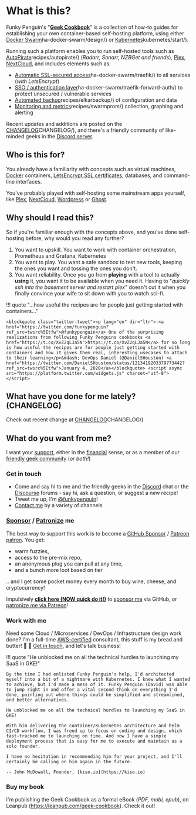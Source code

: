 # What is this?

Funky Penguin's "**[Geek Cookbook](https://geek-cookbook.funkypenguin.co.nz)**" is a collection of how-to guides for establishing your own container-based self-hosting platform, using either [Docker Swarm](https://geek-cookbook.funkypenguin.co.nz/)ha-docker-swarm/design/) or [Kubernetes](https://geek-cookbook.funkypenguin.co.nz/)kubernetes/start/). 

Running such a platform enables you to run self-hosted tools such as [AutoPirate](https://geek-cookbook.funkypenguin.co.nz/)recipes/autopirate/) (*Radarr, Sonarr, NZBGet and friends*), [Plex][plex], [NextCloud][nextcloud], and includes elements such as:

* [Automatic SSL-secured access](https://geek-cookbook.funkypenguin.co.nz/)ha-docker-swarm/traefik/) to all services (*with LetsEncrypt*)
* [SSO / authentication layer](https://geek-cookbook.funkypenguin.co.nz/)ha-docker-swarm/traefik-forward-auth/) to protect unsecured / vulnerable services
* [Automated backup](https://geek-cookbook.funkypenguin.co.nz/)recipes/elkarbackup/) of configuration and data
* [Monitoring and metrics](https://geek-cookbook.funkypenguin.co.nz/)recipes/swarmprom/) collection, graphing and alerting

Recent updates and additions are posted on the [CHANGELOG](https://geek-cookbook.funkypenguin.co.nz/)CHANGELOG/), and there's a friendly community of like-minded geeks in the [Discord server](http://chat.funkypenguin.co.nz).

## Who is this for?

You already have a familiarity with concepts such as virtual machines, [Docker](https://www.docker.com/) containers, [LetsEncrypt SSL certificates](https://letsencrypt.org/), databases, and command-line interfaces.

You've probably played with self-hosting some mainstream apps yourself, like [Plex][plex], [NextCloud][nextcloud], [Wordpress][wordpress] or [Ghost][ghost].

## Why should I read this?

So if you're familiar enough with the concepts above, and you've done self-hosting before, why would you read any further?

1. You want to upskill. You want to work with container orchestration, Prometheus and Grafana, Kubernetes
2. You want to play. You want a safe sandbox to test new tools, keeping the ones you want and tossing the ones you don't.
3. You want reliability. Once you go from __playing__ with a tool to actually __using__ it, you want it to be available when you need it. Having to "*quickly ssh into the basement server and restart plex*" doesn't cut it when you finally convince your wife to sit down with you to watch sci-fi.

!!! quote "...how useful the recipes are for people just getting started with containers..."

    <blockquote class="twitter-tweet"><p lang="en" dir="ltr">.<a href="https://twitter.com/funkypenguin?ref_src=twsrc%5Etfw">@funkypenguin</a> One of the surprising realizations from following Funky Penguins cookbooks <a href="https://t.co/XvZ2qLJa5N">https://t.co/XvZ2qLJa5N</a> for so long is how useful the recipes are for people just getting started with containers and how it gives them real, interesting usecases to attach to their learning</p>&mdash; DevOps Daniel (@DanielSHouston) <a href="https://twitter.com/DanielSHouston/status/1213419203379773442?ref_src=twsrc%5Etfw">January 4, 2020</a></blockquote> <script async src="https://platform.twitter.com/widgets.js" charset="utf-8"></script>


## What have you done for me lately? (CHANGELOG)

Check out recent change at [CHANGELOG](https://geek-cookbook.funkypenguin.co.nz/)CHANGELOG/)

## What do you want from me?

I want your [support][github_sponsor], either in the [financial][github_sponsor] sense, or as a member of our [friendly geek community][discord] (*or both!*)

### Get in touch 

* Come and say hi to me and the friendly geeks in the [Discord][discord] chat or the [Discourse][discourse] forums - say hi, ask a question, or suggest a new recipe!
* Tweet me up, I'm [@funkypenguin][twitter]! 
* [Contact me][contact] by a variety of channels


### [Sponsor][github_sponsor] / [Patronize][patreon] me 

The best way to support this work is to become a [GitHub Sponsor](https://github.com/sponsors/funkypenguin) / [Patreon patron][patreon]. You get:

* warm fuzzies,
* access to the pre-mix repo,
* an anonymous plug you can pull at any time,
* and a bunch more loot based on tier

.. and I get some pocket money every month to buy wine, cheese, and cryptocurrency!  

Impulsively **[click here (NOW quick do it!)][github_sponsor]** to [sponsor me][github_sponsor] via GitHub, or [patronize me via Patreon][patreon]!


### Work with me 

Need some Cloud / Microservices / DevOps / Infrastructure design work done? I'm a full-time [AWS-certified][aws_cert] consultant, this stuff is my bread and butter! :bread: :fork_and_knife: [Get in touch][contact], and let's talk business!

[plex]:	            https://www.plex.tv/
[nextcloud]:        https://nextcloud.com/
[wordpress]:	    https://wordpress.org/
[ghost]:	        https://ghost.io/
[discord]:          http://chat.funkypenguin.co.nz
[patreon]:	        https://www.patreon.com/bePatron?u=6982506
[github_sponsor]:   https://github.com/sponsors/funkypenguin
[github]:           https://github.com/sponsors/funkypenguin
[discourse]:	    https://discourse.geek-kitchen.funkypenguin.co.nz/
[twitter]:	        https://twitter.com/funkypenguin
[contact]:	        https://www.funkypenguin.co.nz
[aws_cert]:	        https://www.certmetrics.com/amazon/public/badge.aspx?i=4&t=c&d=2019-02-22&ci=AWS00794574

!!! quote "He unblocked me on all the technical hurdles to launching my SaaS in GKE!"

    By the time I had enlisted Funky Penguin's help, I'd architected myself into a bit of a nightmare with Kubernetes. I knew what I wanted to achieve, but I'd made a mess of it. Funky Penguin (David) was able to jump right in and offer a vital second-think on everything I'd done, pointing out where things could be simplified and streamlined, and better alternatives. 

    He unblocked me on all the technical hurdles to launching my SaaS in GKE! 

    With him delivering the container/Kubernetes architecture and helm CI/CD workflow, I was freed up to focus on coding and design, which fast-tracked me to launching on time. And now I have a simple deployment process that is easy for me to execute and maintain as a solo founder. 

    I have no hesitation in recommending him for your project, and I'll certainly be calling on him again in the future.

    -- John McDowall, Founder, [kiso.io](https://kiso.io) 

### Buy my book 

I'm publishing the Geek Cookbook as a formal eBook (*PDF, mobi, epub*), on Leanpub (https://leanpub.com/geek-cookbook). Check it out!